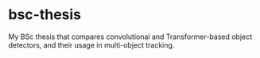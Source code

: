# bsc-thesis
My BSc thesis that compares convolutional and Transformer-based object detectors, and their usage in multi-object tracking.
